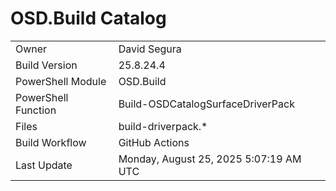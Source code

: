 ﻿# OSD.Build Catalog

| | |
|-|-|
| Owner | David Segura |
| Build Version | 25.8.24.4 |
| PowerShell Module | OSD.Build |
| PowerShell Function | Build-OSDCatalogSurfaceDriverPack |
| Files | build-driverpack.* |
| Build Workflow | GitHub Actions |
| Last Update | Monday, August 25, 2025 5:07:19 AM UTC |
